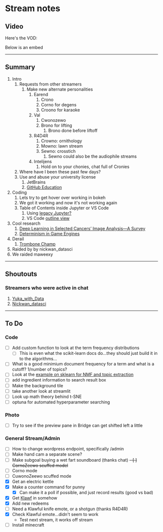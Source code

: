 # Stream notes

## Video

Here's the VOD:

Below is an embed

---

## Summary

1. Intro
   1. Requests from other streamers
      1. Make new alternate personalities
         1. Earend
            1. Crono
            2. Corno for degens
            3. Croono for karaoke
         2. Val
            1. Cwonozewo
            2. Brono for lifting
               1. Brono done before liftoff
         3. R4D4R
            1. Crowno: ornithology
            2. Mowno: lawn stream
            3. Sewno: crosstich
               1. Sewno could also be the audiophile streams
         4. Intelijens
            1. Hold on to your chonies, chat full of Cronies
   2. Where have I been these past few days?
   3. Use and abuse your university license
      1. JetBrains
      2. [GitHub Education](https://education.github.com/)
2. Coding
   1. Lets try to get hover over working in bokeh
   2. We got it working and now it's not working again
   3. Table of Contents inside Jupyter or VS Code
      1. Using [legacy Jupyter?](https://github.com/ipython-contrib/jupyter_contrib_nbextensions)
      2. VS Code [outline view](https://stackoverflow.com/questions/67976088/creating-table-of-contents-in-vs-code-jupyter-notebook)
3. Cool research
   1. [Deep Learning in Selected Cancers’ Image Analysis—A Survey](https://www.ncbi.nlm.nih.gov/pmc/articles/PMC8321208/)
   2. [Determinism in Game Engines](https://arxiv.org/pdf/2104.06262.pdf)
4. Derail
   1. [Trombone Champ](https://twitter.com/LiamBME/status/1572410923008266241?s=20&t=bf-tuinuKbrxBnIxGMFmoQ)
5. Raided by by nickwan_datasci
6. We raided maweexy

---

## Shoutouts

### Streamers who were active in chat

1. [Yuka_with_Data](https://www.twitch.tv/yuka_with_data)
2. [Nickwan_datasci](https://www.twitch.tv/nickwan_datasci)

---

## To Do

### Code

- [ ] Add custom function to look at the term frequency distributions
  - [ ] This is even what the scikit-learn docs do...they should just build it in to the algorithms...
- [ ] What is a good minimium document frequency for a term and what is a cutoff? 1/number of topics?
- [ ] Look at the [example on sklearn for NMF and topic extraction](https://scikit-learn.org/stable/auto_examples/applications/plot_topics_extraction_with_nmf_lda.html#sphx-glr-auto-examples-applications-plot-topics-extraction-with-nmf-lda-py)
- [ ] add ingredient information to search result box
- [ ] Make the background tile
- [ ] take another look at streamlit
- [ ] Look up math theory behind t-SNE
- [ ] optuna for automated hyperparameter searching

### Photo

- [ ] Try to see if the preview pane in Bridge can get shifted left a little

### General Stream/Admin

- [ ] How to change wordpress endpoint, specifically /admin
- [ ] Make hand cam a separate scene?
- [ ] Make subgoal buying a wet fart soundboard (thanks chat)
~~- [ ] CornoZeewo scuffed model~~
- [ ] Corno mode
- [ ] CuwonoZeewo scuffed mode
- [X] Get an electric kettle
- [X] Make a counter command for punny
  - [X] Can make it a poll if possible, and just record results (good vs bad)
- [X] Get [Klawf](https://bulbapedia.bulbagarden.net/wiki/File:Klawf.png) in somehow
- [X] Add new redeems
- [ ] Need a Klawful knife emote, or a shotgun (thanks R4D4R)
- [X] Check Klawful emote...didn't seem to work
  - Test next stream, it works off stream
- [ ] Install minecraft

